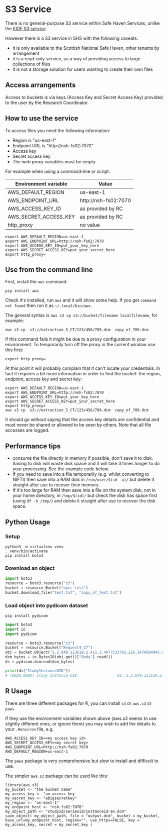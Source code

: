 # S3 Service

There is no general-purpose S3 service within Safe Haven Services, unlike the [EIDF S3 service](../services/s3/).

However there is a S3 service in SHS with the following caveats:
* it is only available to the Scottish National Safe Haven, other tenants by arrangement
* it is a read-only service, as a way of providing access to large collections of files
* it is not a storage solution for users wanting to create their own files

## Access arrangements

Access to buckets is via keys (Access Key and Secret Access Key) provided to the user by the Research Coordinator.

## How to use the service

To access files you need the following information:

* Region is "us-east-1"
* Endpoint URL is "http://nsh-fs02:7070"
* Access key
* Secret access key
* The web proxy variables must be empty

For example when using a command-line or script:

|Environment variable   |Value                 |
|-----------------------|----------------------|
| AWS_DEFAULT_REGION    | us-east-1            |
| AWS_ENDPOINT_URL      | http://nsh-fs02:7070 |
| AWS_ACCESS_KEY_ID     | as provided by RC    |
| AWS_SECRET_ACCESS_KEY | as provided by RC    |
| http_proxy            | no value             |

```
export AWS_DEFAULT_REGION=us-east-1
export AWS_ENDPOINT_URL=http://nsh-fs02:7070
export AWS_ACCESS_KEY_ID=put_your_key_here
export AWS_SECRET_ACCESS_KEY=put_your_secret_here
export http_proxy=
```

## Use from the command line

First, install the `aws` command:
```
pip install aws
```

Check it's installed, run `aws` and it will show some help. If you get `command not found` then run it as `~/.local/bin/aws`.

The general syntax is `aws s3 cp s3://bucket/filename localfilename`, for example:
```
aws s3 cp  s3://extraction_5_CT/123/456/789.dcm  copy_of_789.dcm
```

If this command fails it might be due to a proxy configuration in your environment. To temporarily turn off the proxy in the current window use this first:
```
export http_proxy=
```

At this point it will probably complain that it can't locate your credentials. In fact it requires a bit more information in order to find the bucket: the region, endpoint, access key and secret key:
```
export AWS_DEFAULT_REGION=us-east-1
export AWS_ENDPOINT_URL=http://nsh-fs02:7070
export AWS_ACCESS_KEY_ID=put_your_key_here
export AWS_SECRET_ACCESS_KEY=put_your_secret_here
export http_proxy=
aws s3 cp  s3://extraction_5_CT/123/456/789.dcm  copy_of_789.dcm
```

It should go without saying that the access key details are confidential and must never be shared or allowed to be seen by others. Note that all file accesses are logged.

## Performance tips

* consume the file directly in memory if possible, don't save it to disk. Saving to disk will waste disk space and it will take 3 times longer to do your processing. See the example code below.
* If you need to save into a file temporarily (e.g. whilst converting to NIFTI) then save into a RAM disk in `/run/user/$(id -u)/` but delete it straight after use to recover then memory.
* If it's too large for RAM then save into a file on the system disk, not in your home directory, in `/tmp/$(id)/` but check the disk has space first (using `df -h /tmp/`) and delete it straight after use to recover the disk space.

## Python Usage

### Setup

```console
python3 -m virtualenv venv
. venv/bin/activate
pip install boto3
```

### Download an object

```py
import boto3
resource = boto3.resource("s3")
bucket = resource.Bucket("epcc-test")
bucket.download_file("test.txt", "copy_of_test.txt")
```

### Load object into pydicom dataset

```console
pip install pydicom
```

```py
import boto3
import io
import pydicom

resource = boto3.resource("s3")
bucket = resource.Bucket("Request4_CT")
obj = bucket.Object("1.2.840.113619.2.411.3.4077533701.216.1476084945.95/1.2.840.113619.2.411.3.4077533701.216.1476084945.102/CT.1.2.840.113619.2.411.3.4077533701.216.1476084945.104.99-an.dcm")
dcm_bytes = io.BytesIO(obj.get()["Body"].read())
ds = pydicom.dcmread(dcm_bytes)

print(ds["StudyInstanceUID"])
# (0020,000D) Study Instance UID                  UI: 1.2.840.113619.2.411.3.4077533701.216.1476084945.95
```

## R Usage

There are three different packages for R, you can install `s3` or `aws.s3` or `paws`.

If they use the environment variables shown above
(aws.s3 seems to use slightly different ones, or ignore them)
you may wish to add the details to your `.Renviron` file, e.g.
```
AWS_ACCESS_KEY_ID=<my access key id>
AWS_SECRET_ACCESS_KEY=<my secret key>
AWS_ENDPOINT_URL=http://nsh-fs02:7070
AWS_DEFAULT_REGION=us-east-1
```

The `paws` package is very comprehensive but slow to install and difficult to use.

The simpler `aws.s3` package can be used like this:
```
library(aws.s3)
my_bucket <- "the bucket name"
my_access_key <- "an access key
my_secret_key <- "abigsecretkey"
my_region <- "us-east-1"
my_endpoint_host <- "nsh-fs02:7070"
my_object_path <- "studyid/seriesid/instanceid-an.dcm"
save_object( my_object_path, file = "output.dcm", bucket = my_bucket, base_url=my_endpoint_host, region="", use_https=FALSE, key = my_access_key, secret = my_secret_key )
```
